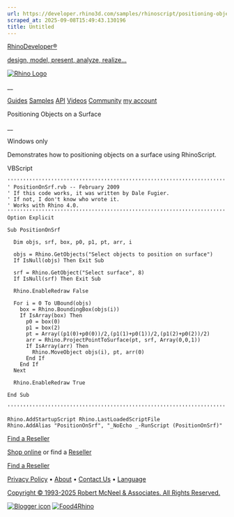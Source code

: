 ```yaml
---
url: https://developer.rhino3d.com/samples/rhinoscript/positioning-objects-on-a-surface/
scraped_at: 2025-09-08T15:49:43.130196
title: Untitled
---
```


[RhinoDeveloper®](/)

[design, model, present, analyze, realize...](/)

[![Rhino Logo](https://developer.rhino3d.com/images/rhinodevlogo.png)](/)

__

[Guides](https://developer.rhino3d.com/guides)
[Samples](https://developer.rhino3d.com/samples)
[API](https://developer.rhino3d.com/api)
[Videos](https://developer.rhino3d.com/videos)
[Community](https://discourse.mcneel.com/c/rhino-developer) [my account
](https://www.rhino3d.com/my-account/ "Manage your account, licenses, and
teams")

Positioning Objects on a Surface

__

Windows only

Demonstrates how to positioning objects on a surface using RhinoScript.

VBScript

    
    
    '''''''''''''''''''''''''''''''''''''''''''''''''''''''''''''''''''''''''''''
    ' PositionOnSrf.rvb -- February 2009
    ' If this code works, it was written by Dale Fugier.
    ' If not, I don't know who wrote it.
    ' Works with Rhino 4.0.
    '''''''''''''''''''''''''''''''''''''''''''''''''''''''''''''''''''''''''''''
    Option Explicit
    
    Sub PositionOnSrf
    
      Dim objs, srf, box, p0, p1, pt, arr, i
    
      objs = Rhino.GetObjects("Select objects to position on surface")
      If IsNull(objs) Then Exit Sub
    
      srf = Rhino.GetObject("Select surface", 8)
      If IsNull(srf) Then Exit Sub
    
      Rhino.EnableRedraw False
    
      For i = 0 To UBound(objs)
        box = Rhino.BoundingBox(objs(i))
        If IsArray(box) Then
          p0 = box(0)
          p1 = box(2)
          pt = Array((p1(0)+p0(0))/2,(p1(1)+p0(1))/2,(p1(2)+p0(2))/2)
          arr = Rhino.ProjectPointToSurface(pt, srf, Array(0,0,1))
          If IsArray(arr) Then
            Rhino.MoveObject objs(i), pt, arr(0)
          End If
        End If
      Next
    
      Rhino.EnableRedraw True
    
    End Sub
    
    '''''''''''''''''''''''''''''''''''''''''''''''''''''''''''''''''''''''''''''
    
    Rhino.AddStartupScript Rhino.LastLoadedScriptFile
    Rhino.AddAlias "PositionOnSrf", "_NoEcho _-RunScript (PositionOnSrf)"
    

  

[Find a Reseller](https://www.rhino3d.com/sales)

[Shop online](https://www.rhino3d.com/store) or find a
[Reseller](https://www.rhino3d.com/sales)

[Find a Reseller](https://www.rhino3d.com/sales)

[Privacy Policy](https://www.rhino3d.com/privacy) •
[About](https://www.rhino3d.com/mcneel/about) • [Contact
Us](https://www.rhino3d.com/mcneel/contact) • [
Language](https://www.rhino3d.com/language "Change to a different region or
language")

[Copyright © 1993-2025 Robert McNeel & Associates. All Rights
Reserved.](https://www.rhino3d.com/mcneel/about)

[](https://www.facebook.com/McNeelRhinoceros/)
[](https://twitter.com/bobmcneel) [](https://www.linkedin.com/groups/75313/)
[](https://www.youtube.com/user/RhinoGuide/videos) [](https://vimeo.com/rhino)
[![Blogger
icon](https://developer.rhino3d.com/images/blogger.svg)](http://blog.rhino3d.com/)
[![Food4Rhino](https://developer.rhino3d.com/images/f4r_icon_01.svg)](https://www.food4rhino.com)

